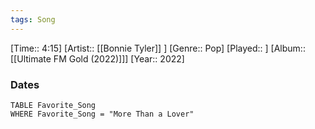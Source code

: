 ```yaml
---
tags: Song  
---
```

[Time:: 4:15]
[Artist:: [[Bonnie Tyler]] ]
[Genre:: Pop]
[Played:: ]
[Album:: [[Ultimate FM Gold (2022)]]]
[Year:: 2022]
### Dates
````dataview
TABLE Favorite_Song
WHERE Favorite_Song = "More Than a Lover"
````